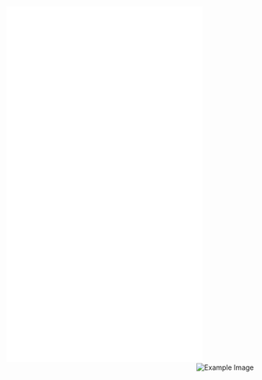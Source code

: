 <img src="/github-metrics.svg" alt="Metrics" width="400">
<img src="https://github-readme-stats.vercel.app/api?username=horanmustaplot&show_icons=true&theme=transparent" alt="Example Image" style="vertical-align:top; float:right">

